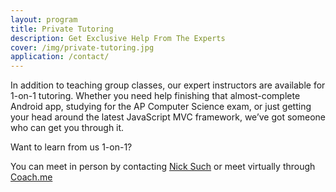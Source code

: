 ```yaml
---
layout: program
title: Private Tutoring
description: Get Exclusive Help From The Experts
cover: /img/private-tutoring.jpg
application: /contact/
---
```

In addition to teaching group classes, our expert instructors are available for 1-on-1 tutoring. Whether you need help finishing that almost-complete Android app, studying for the AP Computer Science exam, or just getting your head around the latest JavaScript MVC framework, we’ve got someone who can get you through it. 

Want to learn from us 1-on-1?

You can meet in person by contacting [Nick Such](mailto:nick@awesomeincu.com?Subject=Private%20Tutoring) or meet virtually through [Coach.me](/services/remote-coaching/)
